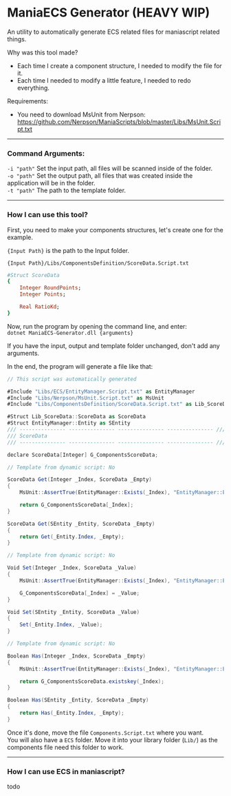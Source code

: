 # ManiaECS Generator (HEAVY WIP)

An utility to automatically generate ECS related files for maniascript related things.

Why was this tool made?
- Each time I create a component structure, I needed to modify the file for it.
- Each time I needed to modify a little feature, I needed to redo everything.
    

Requirements:
- You need to download MsUnit from Nerpson: https://github.com/Nerpson/ManiaScripts/blob/master/Libs/MsUnit.Script.txt

---
### Command Arguments:  

`-i "path"` Set the input path, all files will be scanned inside of the folder.   
`-o "path"` Set the output path, all files that was created inside the application will be in the folder.  
`-t "path"` The path to the template folder.  

---
### How I can use this tool?

First, you need to make your components structures, let's create one for the example.

`{Input Path}` is the path to the Input folder.

`{Input Path}/Libs/ComponentsDefinition/ScoreData.Script.txt`
```ruby
#Struct ScoreData
{
    Integer RoundPoints;
    Integer Points;

    Real RatioKd;
}
```

Now, run the program by opening the command line, and enter:  
`dotnet ManiaECS-Generator.dll {arguments}`

If you have the input, output and template folder unchanged, don't add any arguments.

In the end, the program will generate a file like that:
```csharp
// This script was automatically generated

#Include "Libs/ECS/EntityManager.Script.txt" as EntityManager
#Include "Libs/Nerpson/MsUnit.Script.txt" as MsUnit
#Include "Libs/ComponentsDefinition/ScoreData.Script.txt" as Lib_ScoreData

#Struct Lib_ScoreData::ScoreData as ScoreData
#Struct EntityManager::Entity as SEntity
/// --------------- --------------- --------------- --------------- ///
/// ScoreData
/// --------------- --------------- --------------- --------------- ///

declare ScoreData[Integer] G_ComponentsScoreData;

// Template from dynamic script: No

ScoreData Get(Integer _Index, ScoreData _Empty)
{
    MsUnit::AssertTrue(EntityManager::Exists(_Index), "EntityManager::Exists(" ^ _Index ^ ")");

    return G_ComponentsScoreData[_Index];
}

ScoreData Get(SEntity _Entity, ScoreData _Empty)
{
    return Get(_Entity.Index, _Empty);
}

// Template from dynamic script: No

Void Set(Integer _Index, ScoreData _Value)
{
    MsUnit::AssertTrue(EntityManager::Exists(_Index), "EntityManager::Exists(" ^ _Index ^ ")");

    G_ComponentsScoreData[_Index] = _Value;
}

Void Set(SEntity _Entity, ScoreData _Value)
{
    Set(_Entity.Index, _Value);
}

// Template from dynamic script: No

Boolean Has(Integer _Index, ScoreData _Empty)
{
    MsUnit::AssertTrue(EntityManager::Exists(_Index), "EntityManager::Exists(" ^ _Index ^ ")");

    return G_ComponentsScoreData.existskey(_Index);
}

Boolean Has(SEntity _Entity, ScoreData _Empty)
{
    return Has(_Entity.Index, _Empty);
}
```

Once it's done, move the file `Components.Script.txt` where you want.  
You will also have a `ECS` folder. Move it into your library folder (`Lib/`) as the components file need this folder to work.

---
### How I can use ECS in maniascript?

todo